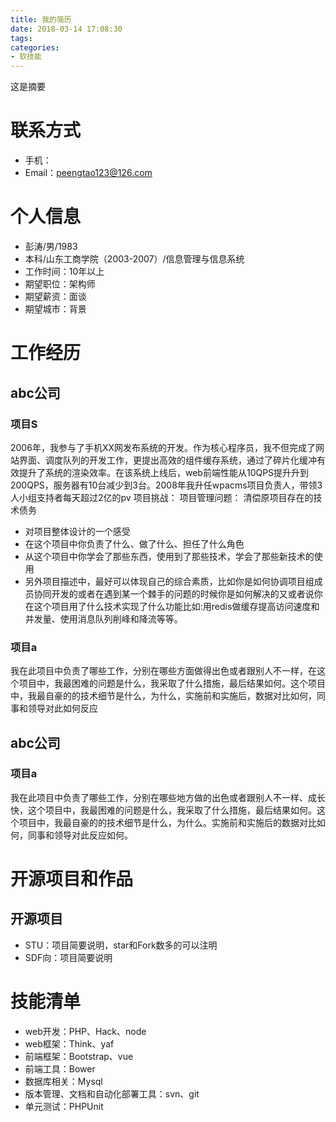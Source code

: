 ```yaml
---
title: 我的简历
date: 2018-03-14 17:08:30
tags:
categories:
- 软技能
---
```

这是摘要

<!-- more -->

# 联系方式
* 手机： 
* Email：peengtao123@126.com

# 个人信息
* 彭涛/男/1983
* 本科/山东工商学院（2003-2007）/信息管理与信息系统
* 工作时间：10年以上
* 期望职位：架构师
* 期望薪资：面谈
* 期望城市：背景

# 工作经历
## abc公司
### 项目S
2006年，我参与了手机XX网发布系统的开发。作为核心程序员，我不但完成了网站界面、调度队列的开发工作，更提出高效的组件缓存系统，通过了碎片化缓冲有效提升了系统的渲染效率。在该系统上线后，web前端性能从10QPS提升升到200QPS，服务器有10台减少到3台。2008年我升任wpacms项目负责人，带领3人小组支持者每天超过2亿的pv
项目挑战：
项目管理问题：
清偿原项目存在的技术债务
* 对项目整体设计的一个感受
* 在这个项目中你负责了什么、做了什么、担任了什么角色
* 从这个项目中你学会了那些东西，使用到了那些技术，学会了那些新技术的使用
* 另外项目描述中，最好可以体现自己的综合素质，比如你是如何协调项目组成员协同开发的或者在遇到某一个棘手的问题的时候你是如何解决的又或者说你在这个项目用了什么技术实现了什么功能比如:用redis做缓存提高访问速度和并发量、使用消息队列削峰和降流等等。
### 项目a
我在此项目中负责了哪些工作，分别在哪些方面做得出色或者跟别人不一样，在这个项目中，我最困难的问题是什么，我采取了什么措施，最后结果如何。这个项目中，我最自豪的的技术细节是什么，为什么，实施前和实施后，数据对比如何，同事和领导对此如何反应
## abc公司
### 项目a
我在此项目中负责了哪些工作，分别在哪些地方做的出色或者跟别人不一样、成长快，这个项目中，我最困难的问题是什么，我采取了什么措施，最后结果如何。这个项目中，我最自豪的的技术细节是什么，为什么。实施前和实施后的数据对比如何，同事和领导对此反应如何。

# 开源项目和作品
## 开源项目
* STU：项目简要说明，star和Fork数多的可以注明
* SDF向：项目简要说明

# 技能清单
* web开发：PHP、Hack、node
* web框架：Think、yaf
* 前端框架：Bootstrap、vue
* 前端工具：Bower
* 数据库相关：Mysql
* 版本管理、文档和自动化部署工具：svn、git
* 单元测试：PHPUnit
